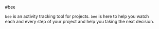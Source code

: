 #bee

`bee` is an activity tracking tool for projects. `bee` is here to help you watch each and every step of your project and help you taking the next decision.